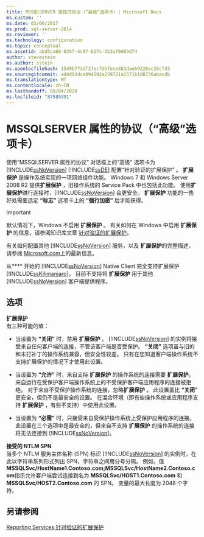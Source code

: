 ```yaml
---
title: MSSQLSERVER 属性的协议（“高级”选项卡）| Microsoft Docs
ms.custom: ''
ms.date: 03/06/2017
ms.prod: sql-server-2014
ms.reviewer: ''
ms.technology: configuration
ms.topic: conceptual
ms.assetid: abd5ca68-825f-4c07-b27c-3b3a79d03d74
author: stevestein
ms.author: sstein
ms.openlocfilehash: 1549b773df2fec7dbfece481daeb9228ec35cfd3
ms.sourcegitcommit: ad4d92dce894592a259721a1571b1d8736abacdb
ms.translationtype: MT
ms.contentlocale: zh-CN
ms.lasthandoff: 08/04/2020
ms.locfileid: "87589991"
---
```

# <a name="protocols-for-mssqlserver-properties-advanced-tab"></a>MSSQLSERVER 属性的协议（“高级”选项卡）
  使用“MSSQLSERVER 属性的协议”  对话框上的“高级”  选项卡为 [!INCLUDE[ssNoVersion](../../includes/ssnoversion-md.md)] [!INCLUDE[ssDE](../../includes/ssde-md.md)] 配置“针对验证的扩展保护”  。 **扩展保护** 是操作系统实现的一项网络组件功能。 Windows 7 和 Windows Server 2008 R2 提供**扩展保护** ，旧操作系统的 Service Pack 中也包括此功能。 使用**扩展保护**进行连接时，[!INCLUDE[ssNoVersion](../../includes/ssnoversion-md.md)] 会更安全。 **扩展保护** 功能的一些好处需要选定 **“标志”** 选项卡上的 **“强行加密”** 后才能获得。  
  
> [!IMPORTANT]  
>  默认情况下，Windows 不启用 **扩展保护** 。 有关如何在 Windows 中启用 **扩展保护** 的信息，请参阅知识库文章 [针对验证的扩展保护](https://go.microsoft.com/fwlink/?LinkId=178431)。  
  
 有关如何配置其他 [!INCLUDE[ssNoVersion](../../includes/ssnoversion-md.md)] 服务，以及 **扩展保护**的完整描述，请参阅 [Microsoft.com](https://go.microsoft.com/fwlink/?LinkId=177752)上的最新信息。  
  
 从**** 开始的 [!INCLUDE[ssNoVersion](../../includes/ssnoversion-md.md)] Native Client 完全支持扩展保护 [!INCLUDE[ssKilimanjaro](../../includes/sskilimanjaro-md.md)]。 目前不支持将 **扩展保护** 用于其他 [!INCLUDE[ssNoVersion](../../includes/ssnoversion-md.md)] 客户端提供程序。  
  
## <a name="options"></a>选项  
 **扩展保护**  
 有三种可能的值：  
  
-   当设置为 **“关闭”** 时，禁用 **扩展保护** 。 [!INCLUDE[ssNoVersion](../../includes/ssnoversion-md.md)] 的实例将接受来自任何客户端的连接，不管该客户端是否受保护。 **“关闭”** 选项虽与旧的和未打补丁的操作系统兼容，但安全性较差。 只有在您知道客户端操作系统不支持扩展保护的情况下才使用此设置。  
  
-   当设置为 **“允许”** 时，来自支持 **扩展保护** 的操作系统的连接需要 **扩展保护**。 来自运行在受保护客户端操作系统上的不受保护客户端应用程序的连接被拒绝。 对于来自不受保护操作系统的连接，忽略**扩展保护** 。 此设置虽比 **“关闭”** 更安全，但仍不是最安全的设置。 在混合环境（即有些操作系统或应用程序支持 **扩展保护** ，有些不支持）中使用此设置。  
  
-   当设置为 **“必需”** 时，只接受来自受保护操作系统上受保护应用程序的连接。 此设置在三个选项中是最安全的，但来自不支持 **扩展保护** 的操作系统的连接将无法连接到 [!INCLUDE[ssNoVersion](../../includes/ssnoversion-md.md)]。  
  
 **接受的 NTLM SPN**  
 当多个 NTLM 服务主体名称 (SPN) 标识 [!INCLUDE[ssNoVersion](../../includes/ssnoversion-md.md)] 的实例时，在此以字符串系列形式列出 SPN，字符串之间用分号分隔。 例如，值 **MSSQLSvc/HostName1.Contoso.com;MSSQLSvc/HostName2.Contoso.com**指示允许客户端尝试连接到名为 **MSSQLSvc/HOST1.Contoso.com** 和 **MSSQLSvc/HOST2.Contoso.com** 的 SPN。 变量的最大长度为 2048 个字符。  
  
## <a name="see-also"></a>另请参阅  
 [Reporting Services 针对验证的扩展保护](../../reporting-services/security/extended-protection-for-authentication-with-reporting-services.md)  
  
  
